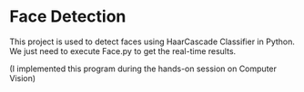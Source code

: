 # Face Detection
This project is used to detect faces using HaarCascade Classifier in Python. We just need to execute Face.py to get the real-time results.

(I implemented this program during the hands-on session on Computer Vision)
